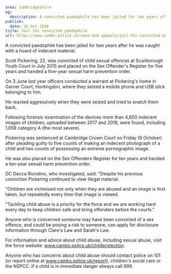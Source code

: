 ```yaml
area: Cambridgeshire
og:
  description: A convicted paedophile has been jailed for two years after he was caught with a hoard of indecent material.
publish:
  date: 16 Oct 2020
title: Jail for convicted paedophile
url: https://www.cambs.police.uk/news-and-appeals/jail-for-convicted-paedophile
```

A convicted paedophile has been jailed for two years after he was caught with a hoard of indecent material.

Scott Pickering, 22, was convicted of child sexual offences at Scarborough Youth Court in July 2015 and placed on the Sex Offender's Register for five years and handed a five-year sexual harm prevention order.

On 3 June last year officers conducted a warrant at Pickering's home in Garner Court, Huntingdon, where they seized a mobile phone and USB stick belonging to him.

He reacted aggressively when they were seized and tried to snatch them back.

Following forensic examination of the devices more than 4,600 indecent images of children, uploaded between 2017 and 2018, were found, including 1,658 category A (the most severe).

Pickering was sentenced at Cambridge Crown Court on Friday (9 October) after pleading guilty to five counts of making an indecent photograph of a child and two counts of possessing an extreme pornographic image.

He was also placed on the Sex Offenders Register for ten years and handed a ten-year sexual harm prevention order.

DC Decca Riondino, who investigated, said: "Despite his previous conviction Pickering continued to view illegal material.

"Children are victimised not only when they are abused and an image is first taken, but repeatedly every time that image is viewed.

"Tackling child abuse is a priority for the force and we are working hard every day to keep children safe and bring offenders before the courts."

Anyone who is concerned someone may have been convicted of a sex offence, and could be posing a risk to someone, can apply for disclosure information through Clare's Law and Sarah's Law.

For information and advice about child abuse, including sexual abuse, visit the force website: www.cambs.police.uk/childprotection.

Anyone who has concerns about child abuse should contact police on 101 (or report online at www.cambs.police.uk/report), children's social care or the NSPCC. If a child is in immediate danger always call 999.
